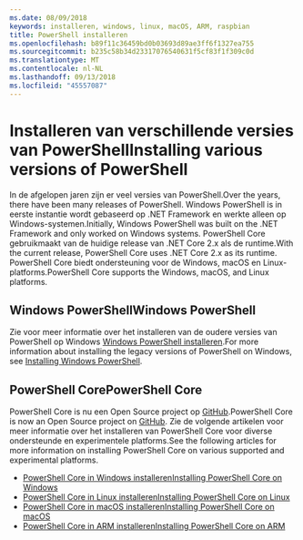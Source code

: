 ```yaml
---
ms.date: 08/09/2018
keywords: installeren, windows, linux, macOS, ARM, raspbian
title: PowerShell installeren
ms.openlocfilehash: b89f11c36459bd0b03693d89ae3ff6f1327ea755
ms.sourcegitcommit: b235c58b34d23317076540631f5cf83f1f309c0d
ms.translationtype: MT
ms.contentlocale: nl-NL
ms.lasthandoff: 09/13/2018
ms.locfileid: "45557087"
---
```

# <a name="installing-various-versions-of-powershell"></a><span data-ttu-id="99823-103">Installeren van verschillende versies van PowerShell</span><span class="sxs-lookup"><span data-stu-id="99823-103">Installing various versions of PowerShell</span></span>

<span data-ttu-id="99823-104">In de afgelopen jaren zijn er veel versies van PowerShell.</span><span class="sxs-lookup"><span data-stu-id="99823-104">Over the years, there have been many releases of PowerShell.</span></span> <span data-ttu-id="99823-105">Windows PowerShell is in eerste instantie wordt gebaseerd op .NET Framework en werkte alleen op Windows-systemen.</span><span class="sxs-lookup"><span data-stu-id="99823-105">Initially, Windows PowerShell was built on the .NET Framework and only worked on Windows systems.</span></span> <span data-ttu-id="99823-106">PowerShell Core gebruikmaakt van de huidige release van .NET Core 2.x als de runtime.</span><span class="sxs-lookup"><span data-stu-id="99823-106">With the current release, PowerShell Core uses .NET Core 2.x as its runtime.</span></span> <span data-ttu-id="99823-107">PowerShell Core biedt ondersteuning voor de Windows, macOS en Linux-platforms.</span><span class="sxs-lookup"><span data-stu-id="99823-107">PowerShell Core supports the Windows, macOS, and Linux platforms.</span></span>

## <a name="windows-powershell"></a><span data-ttu-id="99823-108">Windows PowerShell</span><span class="sxs-lookup"><span data-stu-id="99823-108">Windows PowerShell</span></span>

<span data-ttu-id="99823-109">Zie voor meer informatie over het installeren van de oudere versies van PowerShell op Windows [Windows PowerShell installeren](installing-windows-powershell.md).</span><span class="sxs-lookup"><span data-stu-id="99823-109">For more information about installing the legacy versions of PowerShell on Windows, see [Installing Windows PowerShell](installing-windows-powershell.md).</span></span>

## <a name="powershell-core"></a><span data-ttu-id="99823-110">PowerShell Core</span><span class="sxs-lookup"><span data-stu-id="99823-110">PowerShell Core</span></span>

<span data-ttu-id="99823-111">PowerShell Core is nu een Open Source project op [GitHub](https://github.com/powershell/powershell).</span><span class="sxs-lookup"><span data-stu-id="99823-111">PowerShell Core is now an Open Source project on [GitHub](https://github.com/powershell/powershell).</span></span>
<span data-ttu-id="99823-112">Zie de volgende artikelen voor meer informatie over het installeren van PowerShell Core voor diverse ondersteunde en experimentele platforms.</span><span class="sxs-lookup"><span data-stu-id="99823-112">See the following articles for more information on installing PowerShell Core on various supported and experimental platforms.</span></span>

- [<span data-ttu-id="99823-113">PowerShell Core in Windows installeren</span><span class="sxs-lookup"><span data-stu-id="99823-113">Installing PowerShell Core on Windows</span></span>](Installing-PowerShell-Core-on-Windows.md)
- [<span data-ttu-id="99823-114">PowerShell Core in Linux installeren</span><span class="sxs-lookup"><span data-stu-id="99823-114">Installing PowerShell Core on Linux</span></span>](Installing-PowerShell-Core-on-Linux.md)
- [<span data-ttu-id="99823-115">PowerShell Core in macOS installeren</span><span class="sxs-lookup"><span data-stu-id="99823-115">Installing PowerShell Core on macOS</span></span>](Installing-PowerShell-Core-on-macOS.md)
- [<span data-ttu-id="99823-116">PowerShell Core in ARM installeren</span><span class="sxs-lookup"><span data-stu-id="99823-116">Installing PowerShell Core on ARM</span></span>](PowerShell-Core-on-ARM.md)
